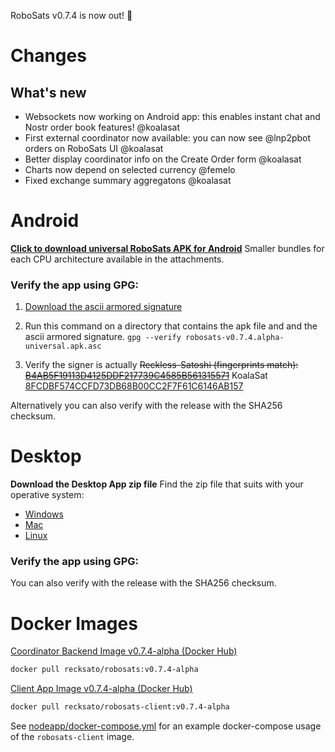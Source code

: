 RoboSats v0.7.4 is now out! :rocket:

# Changes
## What's new
- Websockets now working on Android app: this enables instant chat and Nostr order book features! @koalasat
- First external coordinator now available: you can now see @lnp2pbot orders on RoboSats UI @koalasat
- Better display coordinator info on the Create Order form @koalasat
- Charts now depend on selected currency @femelo
- Fixed exchange summary aggregatons @koalasat

# Android

**[Click to download universal RoboSats APK for Android](https://github.com/RoboSats/robosats/releases/download/v0.7.4-alpha/robosats-v0.7.4.alpha-universal.apk)**
Smaller bundles for each CPU architecture available in the attachments.

### Verify the app using GPG:

1. [Download the ascii armored signature](https://github.com/Reckless-Satoshi/robosats/releases/download/v0.7.4-alpha/robosats-v0.7.4.alpha-universal.apk.asc)

2. Run this command on a directory that contains the apk file and and the ascii armored signature.
`gpg --verify robosats-v0.7.4.alpha-universal.apk.asc`

3. Verify the signer is actually ~~Reckless-Satoshi (fingerprints match): [B4AB5F19113D4125DDF217739C4585B561315571](https://keys.openpgp.org/vks/v1/by-fingerprint/B4AB5F19113D4125DDF217739C4585B561315571)~~ KoalaSat [8FCDBF574CCFD73DB68B00CC2F7F61C6146AB157](https://keys.openpgp.org/vks/v1/by-fingerprint/8FCDBF574CCFD73DB68B00CC2F7F61C6146AB157)

Alternatively you can also verify with the release with the SHA256 checksum.

# Desktop

**Download the Desktop App zip file**
Find the zip file that suits with your operative system:

- [Windows](https://github.com/RoboSats/robosats/releases/download/v0.7.4-alpha/robosats-desktop-v0.7.4.alpha-win32-ia32.zip)
- [Mac](https://github.com/RoboSats/robosats/releases/download/v0.7.4-alpha/robosats-desktop-v0.7.4.alpha-mac-darwin-x64.zip)
- [Linux](https://github.com/RoboSats/robosats/releases/download/v0.7.4-alpha/robosats-desktop-v0.7.4.alpha-linux-x64.zip)


### Verify the app using GPG:

You can also verify with the release with the SHA256 checksum.

# Docker Images

[Coordinator Backend Image v0.7.4-alpha (Docker Hub)](https://hub.docker.com/r/recksato/robosats/tags?page=1&name=v0.7.4-alpha)


```bash
docker pull recksato/robosats:v0.7.4-alpha
```

[Client App Image v0.7.4-alpha (Docker Hub)](https://hub.docker.com/r/recksato/robosats-client/tags?page=1&name=v0.7.4-alpha)

```bash
docker pull recksato/robosats-client:v0.7.4-alpha
```

See [nodeapp/docker-compose.yml](https://github.com/Reckless-Satoshi/robosats/blob/2cd9d748706a8dcc0f03006b483acc6000e0572a/nodeapp/docker-compose.yml) for an example docker-compose usage of the `robosats-client` image.

